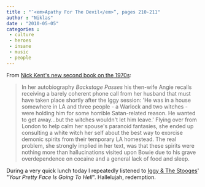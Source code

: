 ```yaml
---
title : "″<em>Apathy For The Devil</em>”, pages 210-211"
author : "Niklas"
date : "2010-05-05"
categories : 
 - culture
 - heroes
 - insane
 - music
 - people
---
```


From [Nick Kent's new second book on the 1970s](http://www.amazon.co.uk/gp/product/057123285X?tag=niklasblog-20):

> In her autobiography _Backstage Passes_ his then-wife Angie recalls receiving a barely coherent phone call from her husband that must have taken place shortly after the Iggy session: 'He was in a house somewhere in LA and three people - a Warlock and two witches - were holding him for some horrible Satan-related reason. He wanted to get away...but the witches wouldn't let him leave.' Flying over from London to help calm her spouse's paranoid fantasies, she ended up consulting a white witch her self about the best way to exorcise demonic spirits from their temporary LA homestead. The real problem, she strongly implied in her text, was that these spirits were nothing more than hallucinations visited upon Bowie due to his grave overdependence on cocaine and a general lack of food and sleep.

During a very quick lunch today I repeatedly listened to [Iggy & The Stooges](http://en.wikipedia.org/wiki/The%20Stooges)' "_Your Pretty Face Is Going To Hell_". Hallelujah, redemption.
